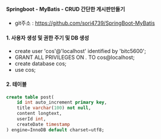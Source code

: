 #### Springboot - MyBatis - CRUD 간단한 게시판만들기

- git주소 : <https://github.com/sori4739/SpringBoot-MyBatis>


#### 1. 사용자 생성 및 권한 주기 및 DB 생성
- create user 'cos'@'localhost' identified by 'bitc5600';
- GRANT ALL PRIVILEGES ON *.* TO cos@localhost;
- create database cos;
- use cos;

#### 2. 테이블
```sql
create table post(
	id int auto_increment primary key,
    title varchar(100) not null,
    content longtext,
    userId int,
    createDate timestamp
) engine=InnoDB default charset=utf8;
```

